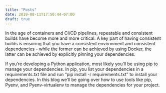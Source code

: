 ```yaml
---
title: "Posts"
date: 2019-08-11T17:50:44-07:00
draft: true
---
```


In the age of containers and CI/CD pipelines, repeatable and consistent builds have become more and more critical. A key part of having consistent builds is ensuring that you have a consistent environment and consistent dependencies - while the former can be achieved by using Docker, the latter can be achieved by explicitly pinning your dependencies.

If you’re developing a Python application, most likely you’ll be using pip to manage your dependencies. In pip, you list your dependencies in a requirements.txt file and run “pip install -r requirements.txt” to install your dependencies. In this blog we’ll be going over how to use tools like pip, Pyenv, and Pyenv-virtualenv to manage the dependencies for your project. 